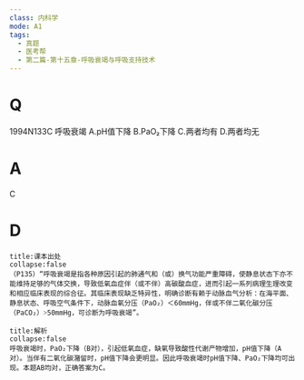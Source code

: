 ```yaml
---
class: 内科学
mode: A1
tags:
  - 真题
  - 医考帮
  - 第二篇-第十五章-呼吸衰竭与呼吸支持技术
---
```


# Q
1994N133C 呼吸衰竭
A.pH值下降
B.PaO₂下降
C.两者均有
D.两者均无

# A
C
# D
```ad-note
title:课本出处
collapse:false
（P135）“呼吸衰竭是指各种原因引起的肺通气和（或）换气功能严重障碍，使静息状态下亦不能维持足够的气体交换，导致低氧血症伴（或不伴）高碳酸血症，进而引起一系列病理生理改变和相应临床表现的综合征。其临床表现缺乏特异性，明确诊断有赖于动脉血气分析：在海平面、静息状态、呼吸空气条件下，动脉血氧分压（PaO₂）＜60mmHg，伴或不伴二氧化碳分压（PaCO₂）˃50mmHg，可诊断为呼吸衰竭”。
```

```ad-summary
title:解析
collapse:false
呼吸衰竭时，PaO₂下降（B对），引起低氧血症，缺氧导致酸性代谢产物增加，pH值下降（A对）。当伴有二氧化碳潴留时，pH值下降会更明显。因此呼吸衰竭时pH值下降、PaO₂下降均可出现。本题AB均对，正确答案为C。
```

